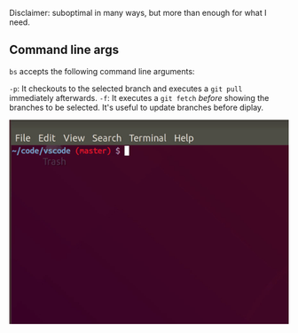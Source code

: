 Disclaimer: suboptimal in many ways, but more than enough for what I need.

## Command line args

`bs` accepts the following command line arguments:

`-p`: It checkouts to the selected branch and executes a `git pull`
    immediately afterwards.
`-f`: It executes a `git fetch` _before_ showing the branches to be selected. It's useful to update branches before diplay.

![example](img.gif)

